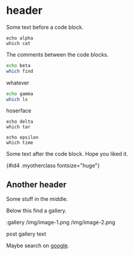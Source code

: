 # header

[google]: https://www.google.com

Some text before a code block.

<!-- @one  @two  @three -->
```
echo alpha
which cat
```

The comments between the code blocks.

```bash
echo beta
which find
```

whatever

<!-- @four    @five    @six -->
```bash
echo gamma
which ls
```

hoserface

<!--  -->
```
echo delta
which tar
```

<!-- @blimp -->
```
echo epsilon
which time
```

Some text after the code block.
Hope you liked it.

{#id4 .myotherclass fontsize="huge"}
## Another header

Some stuff in the middle.

Below this find a gallery.

:gallery
/img/image-1.png
/img/image-2.png

post gallery text

Maybe search on [google].
